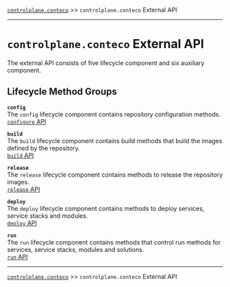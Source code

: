 [`controlplane.conteco`](../README.md) >> `controlplane.conteco` External API

-----

# `controlplane.conteco` External API

The external API consists of five lifecycle component and six auxiliary component.  

## Lifecycle Method Groups

__`config`__  
The `config` lifecycle component contains repository configuration methods.  
[`configure` API](./CONTROLPLANE-CONTECO-EXTERNAL-CONFIG-API.md)  

__`build`__  
The `build` lifecycle component contains build methods that build the images defined by the repository.  
[`build` API](./CONTROLPLANE-CONTECO-EXTERNAL-BUILD-API.md)  

__`release`__  
The `release` lifecycle component contains methods to release the repository images.  
[`release` API](./CONTROLPLANE-CONTECO-EXTERNAL-RELEASE-API.md)  

__`deploy`__   
The `deploy` lifecycle component contains methods to deploy services, service stacks and modules.  
[`deploy` API](./CONTROLPLANE-CONTECO-EXTERNAL-DEPLOY-API.md)  

__`run`__  
The `run` lifecycle component contains methods that control run methods for services, service stacks, modules and solutions.  
[`run` API](./CONTROLPLANE-CONTECO-EXTERNAL-RUN-API.md)  

-----
[`controlplane.conteco`](../README.md) >> `controlplane.conteco` External API
